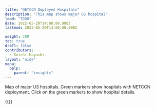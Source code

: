 ```yaml
---
title: "NETCCN Deployed Hospitals"
description: "This map shows major US hospital"
lead: "TODO"
date: 2022-05-20T14:00:00.000Z
lastmod: 2022-05-20T14:00:00.000Z

weight: 300
toc: true
draft: false
contributors:
  - Soichi Hayashi
layout: "wide"
menu:
  bplp:
    parent: "insights"
---
```


Map of major US hospitals. Green markers show hospitals with NETCCN deployment.
Click on the green markers to show hospital details.

{{<netccnmap>}}
